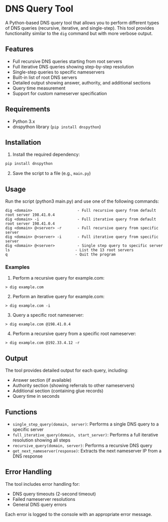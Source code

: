 # DNS Query Tool

A Python-based DNS query tool that allows you to perform different types of DNS queries (recursive, iterative, and single-step). This tool provides functionality similar to the `dig` command but with more verbose output.

## Features

- Full recursive DNS queries starting from root servers
- Full iterative DNS queries showing step-by-step resolution
- Single-step queries to specific nameservers
- Built-in list of root DNS servers
- Detailed output showing answer, authority, and additional sections
- Query time measurement
- Support for custom nameserver specification

## Requirements

- Python 3.x
- dnspython library (`pip install dnspython`)

## Installation

1. Install the required dependency:
```bash
pip install dnspython
```

2. Save the script to a file (e.g., `main.py`)

## Usage

Run the script (python3 main.py) and use one of the following commands:

```
dig <domain>                    - Full recursive query from default root server 198.41.0.4
dig <domain> -i                 - Full iterative query from default root server 198.41.0.4
dig <domain> @<server> -r       - Full recursive query from specific server
dig <domain> @<server> -i       - Full iterative query from specific server
dig <domain> @<server>          - Single step query to specific server
ls                             - List the 13 root servers
q                              - Quit the program
```

### Examples

1. Perform a recursive query for example.com:
```
> dig example.com
```

2. Perform an iterative query for example.com:
```
> dig example.com -i
```

3. Query a specific root nameserver:
```
> dig example.com @198.41.0.4
```

4. Perform a recursive query from a specific root nameserver:
```
> dig example.com @192.33.4.12 -r
```

## Output

The tool provides detailed output for each query, including:
- Answer section (if available)
- Authority section (showing referrals to other nameservers)
- Additional section (containing glue records)
- Query time in seconds

## Functions

- `single_step_query(domain, server)`: Performs a single DNS query to a specific server
- `full_iterative_query(domain, start_server)`: Performs a full iterative resolution showing all steps
- `recursive_query(domain, server)`: Performs a recursive DNS query
- `get_next_nameserver(response)`: Extracts the next nameserver IP from a DNS response

## Error Handling

The tool includes error handling for:
- DNS query timeouts (2-second timeout)
- Failed nameserver resolutions
- General DNS query errors

Each error is logged to the console with an appropriate error message.
